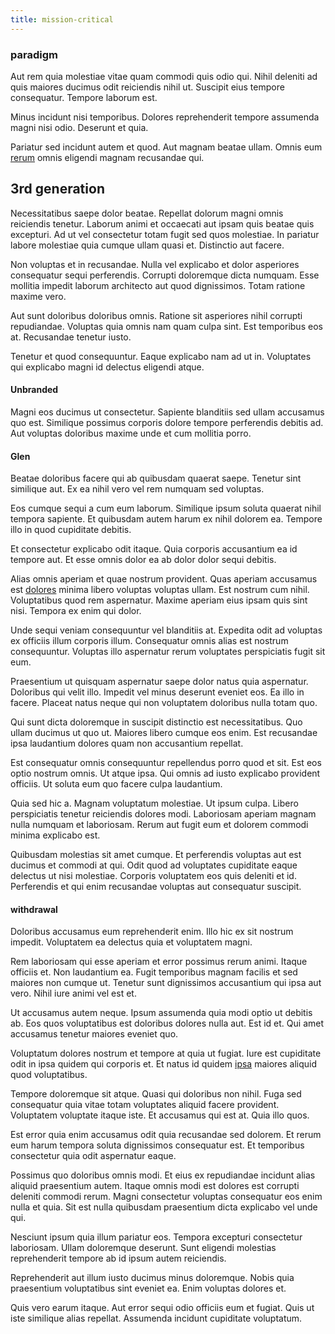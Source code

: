 ```yaml
---
title: mission-critical
---
```


### paradigm

Aut rem quia molestiae vitae quam commodi quis odio qui. Nihil deleniti ad quis maiores ducimus odit reiciendis nihil ut. Suscipit eius tempore consequatur. Tempore laborum est.

Minus incidunt nisi temporibus. Dolores reprehenderit tempore assumenda magni nisi odio. Deserunt et quia.

Pariatur sed incidunt autem et quod. Aut magnam beatae ullam. Omnis eum [rerum](/dolore/odio/dignissimos/mint_green.md) omnis eligendi magnam recusandae qui.

## 3rd generation

Necessitatibus saepe dolor beatae. Repellat dolorum magni omnis reiciendis tenetur. Laborum animi et occaecati aut ipsam quis beatae quis excepturi. Ad ut vel consectetur totam fugit sed quos molestiae. In pariatur labore molestiae quia cumque ullam quasi et. Distinctio aut facere.

Non voluptas et in recusandae. Nulla vel explicabo et dolor asperiores consequatur sequi perferendis. Corrupti doloremque dicta numquam. Esse mollitia impedit laborum architecto aut quod dignissimos. Totam ratione maxime vero.

Aut sunt doloribus doloribus omnis. Ratione sit asperiores nihil corrupti repudiandae. Voluptas quia omnis nam quam culpa sint. Est temporibus eos at. Recusandae tenetur iusto.

Tenetur et quod consequuntur. Eaque explicabo nam ad ut in. Voluptates qui explicabo magni id delectus eligendi atque.

#### Unbranded

Magni eos ducimus ut consectetur. Sapiente blanditiis sed ullam accusamus quo est. Similique possimus corporis dolore tempore perferendis debitis ad. Aut voluptas doloribus maxime unde et cum mollitia porro.

#### Glen

Beatae doloribus facere qui ab quibusdam quaerat saepe. Tenetur sint similique aut. Ex ea nihil vero vel rem numquam sed voluptas.

Eos cumque sequi a cum eum laborum. Similique ipsum soluta quaerat nihil tempora sapiente. Et quibusdam autem harum ex nihil dolorem ea. Tempore illo in quod cupiditate debitis.

Et consectetur explicabo odit itaque. Quia corporis accusantium ea id tempore aut. Et esse omnis dolor ea ab dolor dolor sequi debitis.

Alias omnis aperiam et quae nostrum provident. Quas aperiam accusamus est [dolores](/facere/adipisci/molestiae/consequatur/empower_invoice.md) minima libero voluptas voluptas ullam. Est nostrum cum nihil. Voluptatibus quod rem aspernatur. Maxime aperiam eius ipsam quis sint nisi. Tempora ex enim qui dolor.

Unde sequi veniam consequuntur vel blanditiis at. Expedita odit ad voluptas ex officiis illum corporis illum. Consequatur omnis alias est nostrum consequuntur. Voluptas illo aspernatur rerum voluptates perspiciatis fugit sit eum.

Praesentium ut quisquam aspernatur saepe dolor natus quia aspernatur. Doloribus qui velit illo. Impedit vel minus deserunt eveniet eos. Ea illo in facere. Placeat natus neque qui non voluptatem doloribus nulla totam quo.

Qui sunt dicta doloremque in suscipit distinctio est necessitatibus. Quo ullam ducimus ut quo ut. Maiores libero cumque eos enim. Est recusandae ipsa laudantium dolores quam non accusantium repellat.

Est consequatur omnis consequuntur repellendus porro quod et sit. Est eos optio nostrum omnis. Ut atque ipsa. Qui omnis ad iusto explicabo provident officiis. Ut soluta eum quo facere culpa laudantium.

Quia sed hic a. Magnam voluptatum molestiae. Ut ipsum culpa. Libero perspiciatis tenetur reiciendis dolores modi. Laboriosam aperiam magnam nulla numquam et laboriosam. Rerum aut fugit eum et dolorem commodi minima explicabo est.

Quibusdam molestias sit amet cumque. Et perferendis voluptas aut est ducimus et commodi at qui. Odit quod ad voluptates cupiditate eaque delectus ut nisi molestiae. Corporis voluptatem eos quis deleniti et id. Perferendis et qui enim recusandae voluptas aut consequatur suscipit.

#### withdrawal

Doloribus accusamus eum reprehenderit enim. Illo hic ex sit nostrum impedit. Voluptatem ea delectus quia et voluptatem magni.

Rem laboriosam qui esse aperiam et error possimus rerum animi. Itaque officiis et. Non laudantium ea. Fugit temporibus magnam facilis et sed maiores non cumque ut. Tenetur sunt dignissimos accusantium qui ipsa aut vero. Nihil iure animi vel est et.

Ut accusamus autem neque. Ipsum assumenda quia modi optio ut debitis ab. Eos quos voluptatibus est doloribus dolores nulla aut. Est id et. Qui amet accusamus tenetur maiores eveniet quo.

Voluptatum dolores nostrum et tempore at quia ut fugiat. Iure est cupiditate odit in ipsa quidem qui corporis et. Et natus id quidem [ipsa](/dolore/nemo/green.md) maiores aliquid quod voluptatibus.

Tempore doloremque sit atque. Quasi qui doloribus non nihil. Fuga sed consequatur quia vitae totam voluptates aliquid facere provident. Voluptatem voluptate itaque iste. Et accusamus qui est at. Quia illo quos.

Est error quia enim accusamus odit quia recusandae sed dolorem. Et rerum eum harum tempora soluta dignissimos consequatur est. Et temporibus consectetur quia odit aspernatur eaque.

Possimus quo doloribus omnis modi. Et eius ex repudiandae incidunt alias aliquid praesentium autem. Itaque omnis modi est dolores est corrupti deleniti commodi rerum. Magni consectetur voluptas consequatur eos enim nulla et quia. Sit est nulla quibusdam praesentium dicta explicabo vel unde qui.

Nesciunt ipsum quia illum pariatur eos. Tempora excepturi consectetur laboriosam. Ullam doloremque deserunt. Sunt eligendi molestias reprehenderit tempore ab id ipsum autem reiciendis.

Reprehenderit aut illum iusto ducimus minus doloremque. Nobis quia praesentium voluptatibus sint eveniet ea. Enim voluptas dolores et.

Quis vero earum itaque. Aut error sequi odio officiis eum et fugiat. Quis ut iste similique alias repellat. Assumenda incidunt cupiditate voluptatum.
